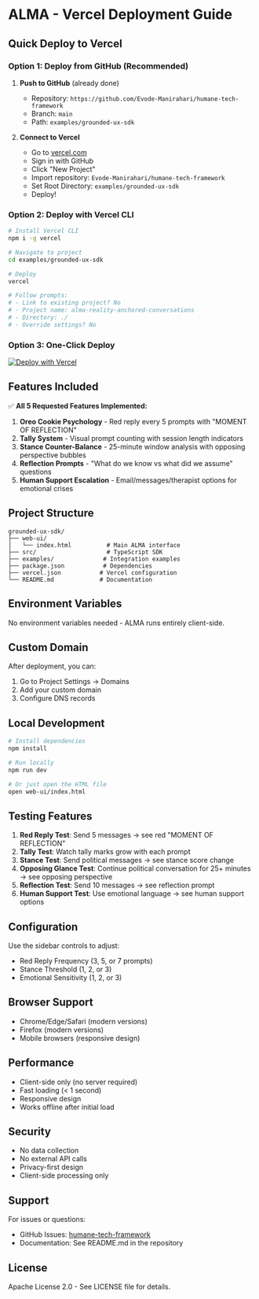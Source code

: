 # ALMA - Vercel Deployment Guide

## Quick Deploy to Vercel

### Option 1: Deploy from GitHub (Recommended)

1. **Push to GitHub** (already done)
   - Repository: `https://github.com/Evode-Manirahari/humane-tech-framework`
   - Branch: `main`
   - Path: `examples/grounded-ux-sdk`

2. **Connect to Vercel**
   - Go to [vercel.com](https://vercel.com)
   - Sign in with GitHub
   - Click "New Project"
   - Import repository: `Evode-Manirahari/humane-tech-framework`
   - Set Root Directory: `examples/grounded-ux-sdk`
   - Deploy!

### Option 2: Deploy with Vercel CLI

```bash
# Install Vercel CLI
npm i -g vercel

# Navigate to project
cd examples/grounded-ux-sdk

# Deploy
vercel

# Follow prompts:
# - Link to existing project? No
# - Project name: alma-reality-anchored-conversations
# - Directory: ./
# - Override settings? No
```

### Option 3: One-Click Deploy

[![Deploy with Vercel](https://vercel.com/button)](https://vercel.com/new/clone?repository-url=https://github.com/Evode-Manirahari/humane-tech-framework&root-directory=examples/grounded-ux-sdk)

## Features Included

✅ **All 5 Requested Features Implemented:**

1. **Oreo Cookie Psychology** - Red reply every 5 prompts with "MOMENT OF REFLECTION"
2. **Tally System** - Visual prompt counting with session length indicators
3. **Stance Counter-Balance** - 25-minute window analysis with opposing perspective bubbles
4. **Reflection Prompts** - "What do we know vs what did we assume" questions
5. **Human Support Escalation** - Email/messages/therapist options for emotional crises

## Project Structure

```
grounded-ux-sdk/
├── web-ui/
│   └── index.html          # Main ALMA interface
├── src/                    # TypeScript SDK
├── examples/              # Integration examples
├── package.json           # Dependencies
├── vercel.json           # Vercel configuration
└── README.md             # Documentation
```

## Environment Variables

No environment variables needed - ALMA runs entirely client-side.

## Custom Domain

After deployment, you can:
1. Go to Project Settings → Domains
2. Add your custom domain
3. Configure DNS records

## Local Development

```bash
# Install dependencies
npm install

# Run locally
npm run dev

# Or just open the HTML file
open web-ui/index.html
```

## Testing Features

1. **Red Reply Test**: Send 5 messages → see red "MOMENT OF REFLECTION"
2. **Tally Test**: Watch tally marks grow with each prompt
3. **Stance Test**: Send political messages → see stance score change
4. **Opposing Glance Test**: Continue political conversation for 25+ minutes → see opposing perspective
5. **Reflection Test**: Send 10 messages → see reflection prompt
6. **Human Support Test**: Use emotional language → see human support options

## Configuration

Use the sidebar controls to adjust:
- Red Reply Frequency (3, 5, or 7 prompts)
- Stance Threshold (1, 2, or 3)
- Emotional Sensitivity (1, 2, or 3)

## Browser Support

- Chrome/Edge/Safari (modern versions)
- Firefox (modern versions)
- Mobile browsers (responsive design)

## Performance

- Client-side only (no server required)
- Fast loading (< 1 second)
- Responsive design
- Works offline after initial load

## Security

- No data collection
- No external API calls
- Privacy-first design
- Client-side processing only

## Support

For issues or questions:
- GitHub Issues: [humane-tech-framework](https://github.com/Evode-Manirahari/humane-tech-framework/issues)
- Documentation: See README.md in the repository

## License

Apache License 2.0 - See LICENSE file for details.
